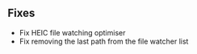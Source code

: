 ## Fixes

- Fix HEIC file watching optimiser
- Fix removing the last path from the file watcher list
